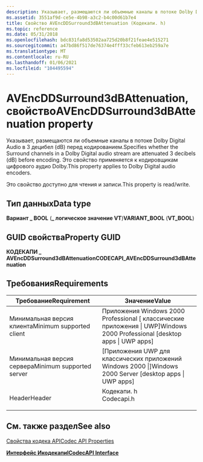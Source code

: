```yaml
---
description: Указывает, размещаются ли объемные каналы в потоке Dolby Digital Audio в 3 децибел (dB) перед кодированием. Это свойство применяется к кодировщикам цифрового аудио Dolby.
ms.assetid: 3551af9d-ce5e-4b98-a3c2-b4c00d61b7e4
title: Свойство AVEncDDSurround3dBAttenuation (Кодекапи. h)
ms.topic: reference
ms.date: 05/31/2018
ms.openlocfilehash: bdc831fa8d53502aa725d20b8f21feae4e515271
ms.sourcegitcommit: a47bd86f517de76374e4fff33cfeb613eb259a7e
ms.translationtype: MT
ms.contentlocale: ru-RU
ms.lasthandoff: 01/06/2021
ms.locfileid: "104495594"
---
```

# <a name="avencddsurround3dbattenuation-property"></a><span data-ttu-id="05475-104">AVEncDDSurround3dBAttenuation, свойство</span><span class="sxs-lookup"><span data-stu-id="05475-104">AVEncDDSurround3dBAttenuation property</span></span>

<span data-ttu-id="05475-105">Указывает, размещаются ли объемные каналы в потоке Dolby Digital Audio в 3 децибел (dB) перед кодированием.</span><span class="sxs-lookup"><span data-stu-id="05475-105">Specifies whether the Surround channels in a Dolby Digital audio stream are attenuated 3 decibels (dB) before encoding.</span></span> <span data-ttu-id="05475-106">Это свойство применяется к кодировщикам цифрового аудио Dolby.</span><span class="sxs-lookup"><span data-stu-id="05475-106">This property applies to Dolby Digital audio encoders.</span></span>

<span data-ttu-id="05475-107">Это свойство доступно для чтения и записи.</span><span class="sxs-lookup"><span data-stu-id="05475-107">This property is read/write.</span></span>

## <a name="data-type"></a><span data-ttu-id="05475-108">Тип данных</span><span class="sxs-lookup"><span data-stu-id="05475-108">Data type</span></span>

<span data-ttu-id="05475-109">**Вариант \_ BOOL** (**\_ логическое значение VT**)</span><span class="sxs-lookup"><span data-stu-id="05475-109">**VARIANT\_BOOL** (**VT\_BOOL**)</span></span>

## <a name="property-guid"></a><span data-ttu-id="05475-110">GUID свойства</span><span class="sxs-lookup"><span data-stu-id="05475-110">Property GUID</span></span>

<span data-ttu-id="05475-111">**КОДЕКАПИ \_ AVEncDDSurround3dBAttenuation**</span><span class="sxs-lookup"><span data-stu-id="05475-111">**CODECAPI\_AVEncDDSurround3dBAttenuation**</span></span>

## <a name="requirements"></a><span data-ttu-id="05475-112">Требования</span><span class="sxs-lookup"><span data-stu-id="05475-112">Requirements</span></span>



| <span data-ttu-id="05475-113">Требование</span><span class="sxs-lookup"><span data-stu-id="05475-113">Requirement</span></span> | <span data-ttu-id="05475-114">Значение</span><span class="sxs-lookup"><span data-stu-id="05475-114">Value</span></span> |
|-------------------------------------|---------------------------------------------------------------------------------------|
| <span data-ttu-id="05475-115">Минимальная версия клиента</span><span class="sxs-lookup"><span data-stu-id="05475-115">Minimum supported client</span></span><br/> | <span data-ttu-id="05475-116">Приложения Windows 2000 Professional \[ классические приложения \| UWP\]</span><span class="sxs-lookup"><span data-stu-id="05475-116">Windows 2000 Professional \[desktop apps \| UWP apps\]</span></span><br/>                     |
| <span data-ttu-id="05475-117">Минимальная версия сервера</span><span class="sxs-lookup"><span data-stu-id="05475-117">Minimum supported server</span></span><br/> | <span data-ttu-id="05475-118">\[Приложения UWP для классических приложений Windows 2000 \|\]</span><span class="sxs-lookup"><span data-stu-id="05475-118">Windows 2000 Server \[desktop apps \| UWP apps\]</span></span><br/>                           |
| <span data-ttu-id="05475-119">Header</span><span class="sxs-lookup"><span data-stu-id="05475-119">Header</span></span><br/>                   | <dl> <span data-ttu-id="05475-120"><dt>Кодекапи. h</dt></span><span class="sxs-lookup"><span data-stu-id="05475-120"><dt>Codecapi.h</dt></span></span> </dl> |



## <a name="see-also"></a><span data-ttu-id="05475-121">См. также раздел</span><span class="sxs-lookup"><span data-stu-id="05475-121">See also</span></span>

<dl> <dt>

[<span data-ttu-id="05475-122">Свойства кодека API</span><span class="sxs-lookup"><span data-stu-id="05475-122">Codec API Properties</span></span>](codec-api-properties.md)
</dt> <dt>

[<span data-ttu-id="05475-123">**Интерфейс Икодекапи**</span><span class="sxs-lookup"><span data-stu-id="05475-123">**ICodecAPI Interface**</span></span>](/windows/desktop/api/Strmif/nn-strmif-icodecapi)
</dt> </dl>

 

 




